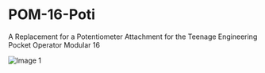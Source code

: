 # POM-16-Poti
A Replacement for a Potentiometer Attachment for the Teenage Engineering Pocket Operator Modular 16


![Image 1](Image_Installed.png)
